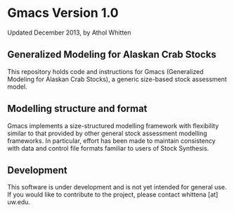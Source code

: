 # Gmacs Version 1.0 #

Updated December 2013, by Athol Whitten

## Generalized Modeling for Alaskan Crab Stocks ##

This repository holds code and instructions for Gmacs (Generalized Modeling for Alaskan Crab Stocks), a generic size-based stock assessment model. 

## Modelling structure and format ##

Gmacs implements a size-structured modelling framework with flexibility similar to that provided by other general stock assessment modelling frameworks. In particular, effort has been made to maintain consistency with data and control file formats familiar to users of Stock Synthesis.

## Development ##

This software is under development and is not yet intended for general use. If you would like to contribute to the project, please contact whittena [at] uw.edu.